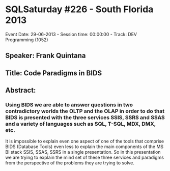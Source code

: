 # SQLSaturday #226 - South Florida 2013
Event Date: 29-06-2013 - Session time: 00:00:00 - Track: DEV  Programming (1052)
## Speaker: Frank Quintana
## Title: Code Paradigms in BIDS
## Abstract:
### Using BIDS we are able to answer questions in two contradictory worlds the OLTP and the OLAP in order to do that BIDS is presented with the three services SSIS, SSRS and SSAS and a variety of languages such as SQL, T-SQL, MDX, DMX, etc.
It is impossible to explain even one aspect of one of the tools that comprise BIDS (Database Tools) even less to explain the main components of the MS BI stack SSIS, SSAS, SSRS in a single presentation. So in this presentation we are trying to explain the mind set of these three services and paradigms from the perspective of the problems they are trying to solve.

